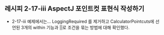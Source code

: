 ## 레시피 2-17-iii AspectJ 포인트컷 표현식 작성하기

* 2-17-iii 예제에서는... LoggingRequired 를 제거하고 CalculatorPointcuts에 선언된 3개의 within 기능과 ||로 조건을 묶는 방법에 대해 확인했다.